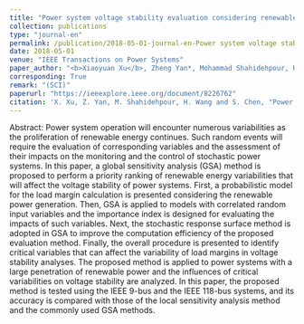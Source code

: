```yaml
---
title: "Power system voltage stability evaluation considering renewable energy with correlated variabilities"
collection: publications
type: "journal-en"
permalink: /publication/2018-05-01-journal-en-Power system voltage stability evaluation considering renewable energy with correlated variabilities
date: 2018-05-01
venue: "IEEE Transactions on Power Systems"
paper_author: "<b>Xiaoyuan Xu</b>, Zheng Yan*, Mohammad Shahidehpour, Han Wang, Sijie Chen"
corresponding: True
remark: "(SCI)"
paperurl: "https://ieeexplore.ieee.org/document/8226762"
citation: 'X. Xu, Z. Yan, M. Shahidehpour, H. Wang and S. Chen, "Power system voltage stability evaluation considering renewable energy with correlated variabilities," <i>IEEE Transactions on Power Systems</i>, vol. 33, no. 3, pp. 3236-3245, 2018.'
---
```


Abstract:
Power system operation will encounter numerous variabilities as the proliferation of renewable energy continues. Such random events will require the evaluation of corresponding variables and the assessment of their impacts on the monitoring and the control of stochastic power systems. In this paper, a global sensitivity analysis (GSA) method is proposed to perform a priority ranking of renewable energy variabilities that will affect the voltage stability of power systems. First, a probabilistic model for the load margin calculation is presented considering the renewable power generation. Then, GSA is applied to models with correlated random input variables and the importance index is designed for evaluating the impacts of such variables. Next, the stochastic response surface method is adopted in GSA to improve the computation efficiency of the proposed evaluation method. Finally, the overall procedure is presented to identify critical variables that can affect the variability of load margins in voltage stability analyses. The proposed method is applied to power systems with a large penetration of renewable power and the influences of critical variabilities on voltage stability are analyzed. In this paper, the proposed method is tested using the IEEE 9-bus and the IEEE 118-bus systems, and its accuracy is compared with those of the local sensitivity analysis method and the commonly used GSA methods.